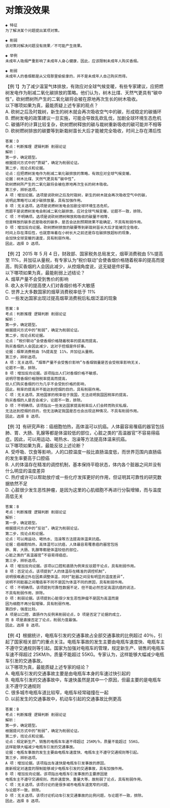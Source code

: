 # 对策没效果

```
◆ 特征
为了解决某个问题提出某项对策。

◆ 削弱
该对策对解决问题没有效果／不可能产生效果。
```

```
◆ 举例
未成年人吸烟严重影响了未成年人身心健康，因此，应该限制未成年人购买香烟。

◆ 削弱
未成年人的香烟都是从父母那里偷偷拿的，并不是未成年人自己购买而得。
```

【例 1】为了减少温室气体排放，有效应对全球气候变暖，有些专家建议，应把燃树发电作为削减二氧化碳排放的策略。他们认为，树木比煤、天然气更具有“碳中性”，砍树燃树所产生的二氧化碳将会被在原地再次生长的树木吸收。  
以下哪项如果为真，最能质疑上述专家的观点？  
A. 砍树之后及时栽树，新生的树木就会再次吸收空气中的碳，形成稳定的碳循环  
B. 燃树发电的政策建议一旦实施，可能会导致乱砍乱伐，加剧全球环境生态危机  
C. 碳循环的计算比较复杂，砍树燃树释放的碳与栽树重新吸收的碳可能并不相等  
D. 砍树燃树排放的碳要等到新栽树苗长大后才能被完全吸收，时间上存在滞后性

```
答案：D
考点：判断推理 逻辑判断 削弱论证
解析：
第一步，确定题型。
根据提问方式中的“质疑”，确定为削弱论证。
第二步，找论点和论据。
论点：应把燃树发电作为削减二氧化碳排放的策略，有效应对全球气候变暖。
论据：树木比煤、天然气更具有“碳中性”，
砍树燃树所产生的二氧化碳将会被在原地再次生长的树木吸收。
第三步，辨析选项。
A 项：增加论据。选项是说砍树之后及时栽树，新生的树木就会再次吸收空气中的碳，
说明此策略可以减少碳排放量，具有加强作用。
B 项：无关选项。选项是说燃树发电会加剧全球环境生态危机，
而题干是说燃树发电会削减二氧化碳排放，应对全球气候变暖，论题不一致，排除。
C 项：不明确项。选项是说砍树燃树释放和吸收的碳量不相等，
但是释放的碳多还是吸收的碳多，是否会达到预期效果不能确定，不具有削弱作用。
D 项：增加反向论据。砍树燃树排放的碳要等到新栽树苗长大后才能被完全吸收，
时间上存在滞后性，也就意味着在小树长大之前还是存在碳排放超标的现象，
会加快全球变暖的速度，具有削弱作用。
因此，选择 D 选项。
```

【例 2】2015 年 5 月 4 日，财政部、国家税务总局发文，烟草消费税由 5%提高至 11%，并加征从量税，有专家认为“税价联动”会使香烟价格随着税率的提高而提高，购买香烟的人会因此减少，从控烟角度说，这无疑是件好事。  
以下哪项如果为真，最能削弱上述结论？  
A. 烟草产量不会受到售价的影响  
B. 收入水平的提高使人们对香烟价格不大敏感  
C. 世界上大多数国家的烟草消费税率低于 11%  
D. 一些发达国家出现过提高烟草消费税后私烟泛滥的现象

```
答案：B
考点：判断推理 逻辑判断 削弱论证
解析：
第一步，确定题型。
根据提问方式中的“削弱”，确定为削弱论证。
第二步，找论点和论据。
论点：“税价联动”会使香烟价格随着税率的提高而提高，
购买香烟的人会因此减少，这对于控烟是件好事。
论据：烟草消费税由 5%提高至 11%，并加征从量税。
第三步，辨析选项。
A 项：无关选项。“烟草产量不会受售价影响”与香烟销量是否会受税率影响无关，
论题不一致，排除。
B 项：增加反向论据。该项指出人们对香烟价格不敏感，
说明尽管香烟价格随税率提高而提高，
但人们购买香烟的行为几乎不会受到价格的影响，
因此，税率的提高并不能达到控烟的目的，具有削弱作用。
C 项：无关选项。其他国家的税率低于我国，无法说明我国因税率的提高，
购买香烟的人是否会减少，论题不一致，排除。
D 项：不明确项。该项指出一些发达国家提高税率后人们会转而购买私烟，
无法达到控烟的目的，但无法确定我国是否也会出现这种情况，不具有削弱作用。
因此，选择 B 选项。
```

【例 3】有研究声称：癌细胞怕热，高体温可以抗癌。人体最容易罹癌的器官包括肺、胃、大肠、乳腺等都是体温较低的部位，心脏之类的“高温器官”不容易得癌症。因此，可以用运动、喝热水、泡澡等方法提高体温来抗癌。  
以下哪项如果为真，最能反驳上述论断？  
A. 受呼吸、饮食等影响，人的口腔温度一般比直肠温度低，而世界范围内直肠癌的发生率要高于口腔癌  
B. 人的体温存在精准的调控机制，基本保持平稳状态，体内各个脏器之间并没有什么明显的温度差异  
C. 热疗或许可以帮助放疗或一些化疗发挥更好的作用，但证明其可靠性的研究数据依然不足  
D. 心脏很少发生恶性肿瘤，是因为这里的心肌细胞不再进行分裂增殖，而与温度高低无关

```
答案：B
考点：判断推理 逻辑判断 削弱论证
解析：
第一步，确定题型。
根据提问方式中的“反驳”，确定为削弱论证。
第二步，找论点和论据。
论点：可以用运动、喝热水、泡澡等方法提高体温来抗癌。
论据：癌细胞怕热，高体温可以抗癌，人体最容易罹患癌的器官包括
肺、胃、大肠、乳腺等都是体温较低的部位，
心脏之类的“高温器官”不容易得癌症。
第三步，辨析选项。
A 项：增加反向论据。该项以口腔和直肠为例来反驳题干论点，具有削弱作用。
B 项：否定论点。该项提到“人的体温存在精准的调控机制”，
说明很难通过外在因素调整体温，同时“脏器之间没有明显的温度差异”，
说明不同脏器之间罹癌率不同不是因为体温不同的原因，具有削弱作用。
C 项：不明确项。该项提到可靠性数据不足，但不能必然否定高温抗癌的说法，
不具有削弱作用，排除。
D 项：削弱论据。该项提到心脏很少发生恶性肿瘤不是因为高温而是
因为细胞不再分裂增殖，具有削弱作用。
第四步，强度比较。
A 项是以口腔、直肠作为反例来削弱论点，D 项是否定了论据的成立，
而 B 项是直接否定了论点，削弱力度最强。
因此，选择 B 选项。
```

【例 4】根据统计，电瓶车引发的交通事故占全部交通事故的比例超过 40％，引起了国家相关部门的重点关注。电瓶车事故的发生主要由电瓶车速度快、电瓶车主不遵守交通规则等引起。国家为加强对电瓶车的管理，规定新生产、销售的电瓶车车速不得超过 25KM/h，质量不能超过 55KG。专家认为，这样能够大幅减少电瓶车引发的交通事故。  
以下哪项为真，最能质疑上述专家的结论？  
A. 电瓶车引发的交通事故主要是由电瓶车本身的车速过快引起的  
B. 电瓶车引发的交通事故中，车速快虽然是其中一个原因，但最主要的是电瓶车主不遵守交通规则  
C. 很多城市电瓶车道比较窄，电瓶车经常碰撞在一起  
D. 以前发生的交通事故中，机动车引起的交通事故比例更高

```
答案：B
考点：判断推理 逻辑判断 削弱论证
解析：
第一步，确定题型。
根据提问方式中的“削弱”，确定为削弱论证。
第二步，找论点和论据。
论点：规定新生产、销售的电瓶车车速不得超过 25KM/h，质量不能超过 55KG，
这样能够大幅减少电瓶车引发的交通事故。
论据：电瓶车事故的发生主要由电瓶车速度快、电瓶车主不遵守交通规则等引起。
第三步，辨析选项。
A 项：增加论据。该项指出车速快是电瓶车引发事故的原因，
故新规定对速度的限制能够减少电瓶车引发的交通事故，具有加强作用。
B 项：增加反向论据。该项指出电瓶车引发事故的主要原因是
电瓶车主不遵守交通规则，而非速度快、重量大等，故削弱了论点，具有削弱作用。
C 项：无关选项。该项讨论的是很多城市电瓶车道宽窄的问题，
与论题不一致，排除。
D 项：无关选项。该项讨论机动车引发交通事故的比例问题，与论题不一致，排除。
因此，选择 B 选项。
```
